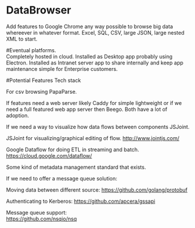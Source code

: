 # DataBrowser
Add features to Google Chrome any way possible to browse big data whereever  in whatever format. Excel, SQL, CSV, large JSON, large nested XML to start.

#Eventual platforms.  
Completely hosted in cloud. 
Installed as Desktop app probably using Electron. 
Installed as Intranet server app to share internally and keep app maintenance simple for Enterprise customers.

#Potential Features Tech stack

 For csv browsing PapaParse. 

If features need a web server likely Caddy for simple lightweight or if we need a full featured web app server then Beego.  Both have a lot of adoption. 

If we need a way to visualize how data flows between components JSJoint.  

JSJoint for visualizing/graphical editing of flow. 
http://www.jointjs.com/

Google Dataflow for doing ETL in streaming and batch. 
https://cloud.google.com/dataflow/

Some kind of metadata management standard that exists.  

If we need to offer a message queue solution: 


Moving data between different source:
https://github.com/golang/protobuf

Authenticating to Kerberos:
https://github.com/apcera/gssapi

Message queue support:  
https://github.com/nsqio/nsq

